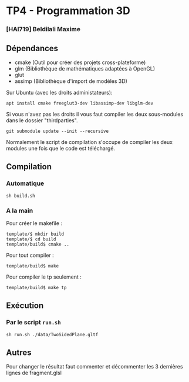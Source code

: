 # TP4 - Programmation 3D

### [HAI719] Beldilali Maxime

## Dépendances

- cmake (Outil pour créer des projets cross-plateforme)
- glm (Bibliothèque de mathématiques adaptées à OpenGL)
- glut
- assimp (Bibliothèque d'import de modèles 3D)

Sur Ubuntu (avec les droits administateurs):
```
apt install cmake freeglut3-dev libassimp-dev libglm-dev
```

Si vous n'avez pas les droits il vous faut compiler les deux sous-modules dans le dossier "thirdparties".
```
git submodule update --init --recursive
```
Normalement le script de compilation s'occupe de compiler les deux modules une fois que le code est téléchargé.

## Compilation

### Automatique

```
sh build.sh
```

### A la main
Pour créer le makefile :
```
template/$ mkdir build
template/$ cd build
template/build$ cmake ..
```

Pour tout compiler :
```
template/build$ make
```

Pour compiler le tp seulement :
```
template/build$ make tp
```

## Exécution

### Par le script `run.sh`
```
sh run.sh ./data/TwoSidedPlane.gltf
```

## Autres

Pour changer le résultat faut commenter et décommenter les 3 dernières lignes de fragment.glsl

